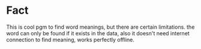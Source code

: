 # Fact
This is cool pgm to find word meanings, but there are certain limitations. the word can only be found if it exists in the data, also it doesn't need internet connection
to find meaning, works perfectly offline.
